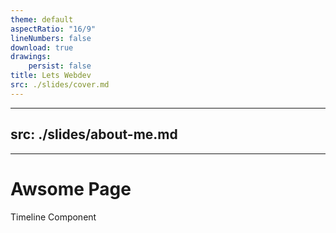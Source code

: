 ```yaml
---
theme: default
aspectRatio: "16/9"
lineNumbers: false
download: true
drawings:
    persist: false
title: Lets Webdev
src: ./slides/cover.md
---
```


---
src: ./slides/about-me.md
---

---

# Awsome Page

Timeline Component

<Timeline 
	width="60%" 
	:items="[
		'Interesting Timeline Item',
		'Some other interesting item',
		'And another one',
	]"
/>
